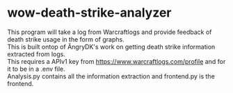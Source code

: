 # wow-death-strike-analyzer
This program will take a log from Warcraftlogs and provide feedback of death strike usage in the form of graphs.  
This is built ontop of ÂngryDK's work on getting death strike information extracted from logs.  
This requires a APIv1 key from https://www.warcraftlogs.com/profile and for it to be in a .env file.  
Analysis.py contains all the information extraction and frontend.py is the frontend.
